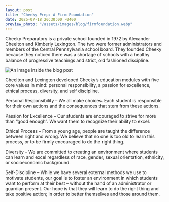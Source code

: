 ```yaml
---
layout: post
title: "Cheeky Prep: A Firm Foundation"
date: 2025-07-18 20:30:00 -0400
preview_photo: "/assets/images/blog/firmfoundation.webp"
---
```


Cheeky Preparatory is a private school founded in 1972 by Alexander Cheelton and Kimberly Lexington. The two were former administrators and members of the Central Pennsylvania school board. They founded Cheeky because they noticed there was a shortage of schools with a healthy balance of progressive teachings and strict, old fashioned discipline.

![An image inside the blog post](/assets/images/blog/firmfoundation.webp)

Cheelton and Lexington developed Cheeky’s education modules with five core values in mind: personal responsibility, a passion for excellence, ethical process, diversity, and self discipline.

Personal Responsibility – We all make choices. Each student is responsible for their own actions and the consequences that stem from these actions.

Passion for Excellence – Our students are encouraged to strive for more than “good enough”. We want them to recognize their ability to excel.

Ethical Process – From a young age, people are taught the difference between right and wrong. We believe that no one is too old to learn this process, or to be firmly encouraged to do the right thing.

Diversity – We are committed to creating an environment where students can learn and excel regardless of race, gender, sexual orientation, ethnicity, or socioeconomic background.

Self-Discipline – While we have several external methods we use to motivate students, our goal is to foster an environment in which students want to perform at their best – without the hand of an administrator or guardian present. Our hope is that they will learn to do the right thing and take positive action; in order to better themselves and those around them.
